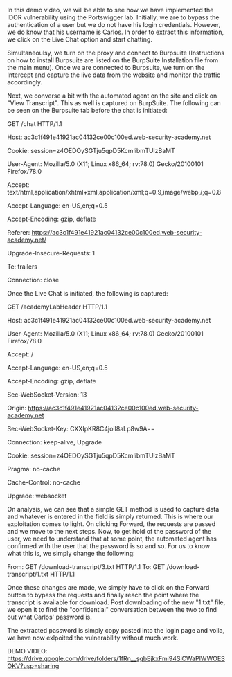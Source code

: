 In this demo video, we will be able to see how we have implemented the IDOR vulnerability using the Portswigger lab. Initially, we are to bypass the authentication of a user but we do not have his login credentials. However, we do know that his username is Carlos. In order to extract this information, we click on the Live Chat option and start chatting. 

Simultaneoulsy, we turn on the proxy and connect to Burpsuite (Instructions on how to install Burpsuite are listed on the BurpSuite Installation file from the main menu). Once we are connected to Burpsuite, we turn on the Intercept and capture the live data from the website and monitor the traffic accordingly. 

Next, we converse a bit with the automated agent on the site and click on "View Transcript". This as well is captured on BurpSuite. The following can be seen on the Burpsuite tab before the chat is initiated:

GET /chat HTTP/1.1

Host: ac3c1f491e41921ac04132ce00c100ed.web-security-academy.net

Cookie: session=z4OEDOySGTju5qpD5KcmIibmTUlzBaMT

User-Agent: Mozilla/5.0 (X11; Linux x86_64; rv:78.0) Gecko/20100101 Firefox/78.0

Accept: text/html,application/xhtml+xml,application/xml;q=0.9,image/webp,/;q=0.8

Accept-Language: en-US,en;q=0.5

Accept-Encoding: gzip, deflate

Referer: https://ac3c1f491e41921ac04132ce00c100ed.web-security-academy.net/

Upgrade-Insecure-Requests: 1

Te: trailers

Connection: close


Once the Live Chat is initiated, the following is captured:

GET /academyLabHeader HTTP/1.1

Host: ac3c1f491e41921ac04132ce00c100ed.web-security-academy.net

User-Agent: Mozilla/5.0 (X11; Linux x86_64; rv:78.0) Gecko/20100101 Firefox/78.0

Accept: /

Accept-Language: en-US,en;q=0.5

Accept-Encoding: gzip, deflate

Sec-WebSocket-Version: 13

Origin: https://ac3c1f491e41921ac04132ce00c100ed.web-security-academy.net

Sec-WebSocket-Key: CXXIpKR8C4joiI8aLp8w9A==

Connection: keep-alive, Upgrade

Cookie: session=z4OEDOySGTju5qpD5KcmIibmTUlzBaMT

Pragma: no-cache

Cache-Control: no-cache

Upgrade: websocket


On analysis, we can see that a simple GET method is used to capture data and whatever is entered in the field is simply returned. This is where our exploitation comes to light. On clicking Forward, the requests are passed and we move to the next steps. Now, to get hold of the password of the user, we need to understand that at some point, the automated agent has confirmed with the user that the password is so and so. For us to know what this is, we simply change the following:


From: GET /download-transcript/3.txt HTTP/1.1
To: GET /download-transcript/1.txt HTTP/1.1

Once these changes are made, we simply have to click on the Forward button to bypass the requests and finally reach the point where the transcript is available for download. Post downloading of the new "1.txt" file, we open it to find the "confidential" conversation between the two to find out what Carlos' password is. 

The extracted password is simply copy pasted into the login page and voila, we have now exlpoited the vulnerability without much work. 

DEMO VIDEO: https://drive.google.com/drive/folders/1fRn__sgbEjkxFmi94SlCWaPlWWOESOKV?usp=sharing

